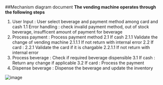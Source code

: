 ##Mechanism diagram document
**The vending machine operates through the following steps**
1. User Input : User select beverage and payment method among card and cash
  1.1 Error handling : check invalid payment method, out of stock beverage, insufficent amount of payment for beverage
2. Process payment : Process payment method
  2.1 If cash
    2.1.1 Validate the change of vending machine
      2.1.1.1 If not return with internal error
  2.2 If card : 
    2.2.1 Validate the card if it is chargable
      2.2.1.1 If not return with internal error
3. Process beverage : Check if required beverage dispensible
  3.1 If cash : Return any change if applicable
  3.2 If card : Process the payment
4. Dispense beverage : Dispense the beverage and update the inventory

![image](https://github.com/user-attachments/assets/e0c52491-5a8d-435e-b243-998f590152d9)
